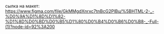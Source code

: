 сылка на макет: https://www.figma.com/file/GkMMgdXnrxc7tnBcG2PlBu/%5BHTML-2-_-%D0%9A%D1%8D%D1%82-%D1%8D%D0%BD%D0%B5%D1%80%D0%B4%D0%B6%D0%B8-_-Full-(1)?node-id=92%3A200
